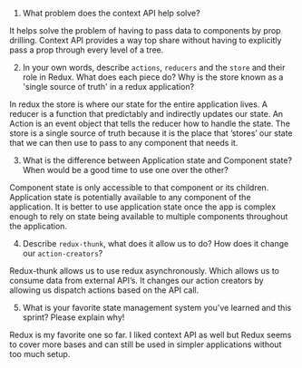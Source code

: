1. What problem does the context API help solve?

It helps solve the problem of having to pass data to components by prop drilling. Context API provides a way top share without having to explicitly pass a prop through every level of a tree.

2. In your own words, describe `actions`, `reducers` and the `store` and their role in Redux. What does each piece do? Why is the store known as a 'single source of truth' in a redux application?

In redux the store is where our state for the entire application lives. A reducer is a function that predictably and indirectly updates our state. An Action is an event object that tells the reducer how to handle the state. 
The store is a single source of truth because it is the place that ’stores’ our state that we can then use to pass to any component  that needs it.


3. What is the difference between Application state and Component state? When would be a good time to use one over the other?

Component state is only accessible to that component or its children. Application state is potentially available to any component of the application. It is better to use application state once the app is complex enough to rely on state being available to multiple components throughout the application.


4. Describe `redux-thunk`, what does it allow us to do? How does it change our `action-creators`?

Redux-thunk allows us to use redux asynchronously. Which allows us to consume data from external API’s. It changes our action creators by allowing us dispatch actions based on the API call.  


5. What is your favorite state management system you've learned and this sprint? Please explain why!

Redux is my favorite one so far. I liked context API as well but Redux seems to cover more bases and can still be used in simpler applications without too much setup.

